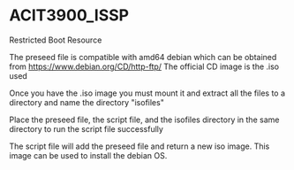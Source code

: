 # ACIT3900_ISSP
Restricted Boot Resource

The preseed file is compatible with amd64 debian which can be obtained from https://www.debian.org/CD/http-ftp/
The official CD image is the .iso used

Once you have the .iso image you must mount it and extract all the files to a directory and name the directory "isofiles"

Place the preseed file, the script file, and the isofiles directory in the same directory to run the script file successfully

The script file will add the preseed file and return a new iso image. This image can be used to install the debian OS.